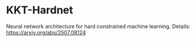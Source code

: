 # KKT-Hardnet
Neural network architecture for hard constrained machine learning. Details: https://arxiv.org/abs/2507.08124

